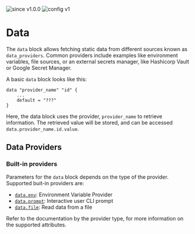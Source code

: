 ![since v1.0.0](https://img.shields.io/badge/since-v1.0.0-green)
![config v1](https://img.shields.io/badge/config-%201-green)

# Data

The `data` block allows fetching static data from different sources known 
as `data_providers`. Common providers include examples like environment variables,
file sources, or an external secrets manager, like Hashicorp Vault or Google 
Secret Manager. 

A basic `data` block looks like this:
```hcl 
data "provider_name" "id" {
    ...
    default = "???"
}
```

Here, the data block uses the provider, `provider_name` to retrieve information.
The retrieved value will be stored, and can be accessed `data.provider_name.id.value`.

## Data Providers
### Built-in providers
Parameters for the `data` block depends on the type of the provider. 
Supported buit-in providers are:
* [`data.env`](./data_env.md): Environment Variable Provider 
* [`data.prompt`](./data_prompt.md): Interactive user CLI prompt 
* [`data.file`](./data_file.md): Read data from a file

Refer to the documentation by the provider type, for more information
on the supported attributes.
